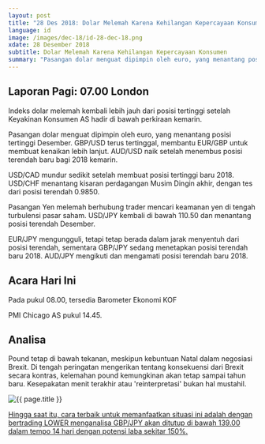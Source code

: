 ```yaml
---
layout: post
title: "28 Des 2018: Dolar Melemah Karena Kehilangan Kepercayaan Konsumen"
language: id
image: /images/dec-18/id-28-dec-18.png
xdate: 28 Desember 2018
subtitle: Dolar Melemah Karena Kehilangan Kepercayaan Konsumen
summary: "Pasangan dolar menguat dipimpin oleh euro, yang menantang posisi tertinggi Desember. GBP/USD terus tertinggal, membantu EUR/GBP untuk membuat kenaikan lebih lanjut. AUD/USD naik setelah menembus posisi terendah baru bagi 2018 kemarin"
---
```

## Laporan Pagi: 07.00 London

Indeks dolar melemah kembali lebih jauh dari posisi tertinggi setelah Keyakinan Konsumen AS hadir di bawah perkiraan kemarin.

Pasangan dolar menguat dipimpin oleh euro, yang menantang posisi tertinggi Desember. GBP/USD terus tertinggal, membantu EUR/GBP untuk membuat kenaikan lebih lanjut. AUD/USD naik setelah menembus posisi terendah baru bagi 2018 kemarin.

USD/CAD mundur sedikit setelah membuat posisi tertinggi baru 2018. USD/CHF menantang kisaran perdagangan Musim Dingin akhir, dengan tes dari posisi terendah 0.9850.

Pasangan Yen melemah berhubung trader mencari keamanan yen di tengah turbulensi pasar saham. USD/JPY kembali di bawah 110.50 dan menantang posisi terendah Desember.

EUR/JPY mengungguli, tetapi tetap berada dalam jarak menyentuh dari posisi terendah, sementara GBP/JPY sedang menetapkan posisi terendah baru 2018. AUD/JPY mengikuti dan mengamati posisi terendah baru 2018.

## Acara Hari Ini

Pada pukul 08.00, tersedia Barometer Ekonomi KOF

PMI Chicago AS pukul 14.45.

## Analisa

Pound tetap di bawah tekanan, meskipun kebuntuan Natal dalam negosiasi Brexit. Di tengah peringatan mengerikan tentang konsekuensi dari Brexit secara kontras, kelemahan pound kemungkinan akan tetap sampai tahun baru. Kesepakatan menit terakhir atau 'reinterpretasi' bukan hal mustahil.

<img src="{{ site.url }}/images/dec-18/id-28-dec-18.png" alt="{{ page.title }}" title="{{ page.title }}">

<a href="%LINK%%?currency=USD&market=forex&underlying=frxGBPJPY&formname=higherlower&duration_units=d&duration_amount=14&expiry_type=duration&amount=10&amount_type=stake&barrier=139.00" target="_blank" rel="noopener noreferrer nofollow">Hingga saat itu, cara terbaik untuk memanfaatkan situasi ini adalah dengan bertrading LOWER menganalisa GBP/JPY akan ditutup di bawah 139.00 dalam tempo 14 hari dengan potensi laba sekitar 150%.</a>
